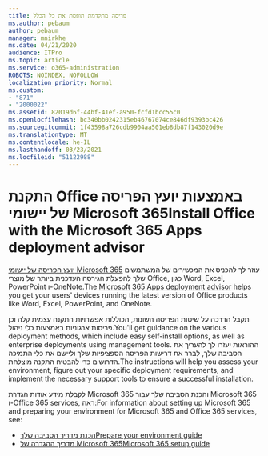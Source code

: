 ```yaml
---
title: פריסה מתקדמת תופסת את כל הכלל
ms.author: pebaum
author: pebaum
manager: mnirkhe
ms.date: 04/21/2020
audience: ITPro
ms.topic: article
ms.service: o365-administration
ROBOTS: NOINDEX, NOFOLLOW
localization_priority: Normal
ms.custom:
- "871"
- "2000022"
ms.assetid: 82019d6f-44bf-41ef-a950-fcfd1bcc55c0
ms.openlocfilehash: bc340bb0242315eb46767074ce846df9393bc426
ms.sourcegitcommit: 1f43598a726cdb9904aa501eb8db87f143020d9e
ms.translationtype: MT
ms.contentlocale: he-IL
ms.lasthandoff: 03/23/2021
ms.locfileid: "51122988"
---
```

# <a name="install-office-with-the-microsoft-365-apps-deployment-advisor"></a><span data-ttu-id="acb0f-102">התקנת Office באמצעות יועץ הפריסה של יישומי Microsoft 365</span><span class="sxs-lookup"><span data-stu-id="acb0f-102">Install Office with the Microsoft 365 Apps deployment advisor</span></span>

<span data-ttu-id="acb0f-103">[יועץ הפריסה של יישומי Microsoft 365](https://go.microsoft.com/fwlink/?linkid=2145748) עוזר לך להכניס את המכשירים של המשתמשים שלך להפעלת הגירסה העדכנית ביותר של מוצרי Office, כגון Word, Excel, PowerPoint ו-OneNote.</span><span class="sxs-lookup"><span data-stu-id="acb0f-103">The [Microsoft 365 Apps deployment advisor](https://go.microsoft.com/fwlink/?linkid=2145748) helps you get your users' devices running the latest version of Office products like Word, Excel, PowerPoint, and OneNote.</span></span>
  
<span data-ttu-id="acb0f-104">תקבל הדרכה על שיטות הפריסה השונות, הכוללות אפשרויות התקנה עצמית קלה וכן פריסות ארגוניות באמצעות כלי ניהול.</span><span class="sxs-lookup"><span data-stu-id="acb0f-104">You'll get guidance on the various deployment methods, which include easy self-install options, as well as enterprise deployments using management tools.</span></span> <span data-ttu-id="acb0f-105">ההוראות יעזרו לך להעריך את הסביבה שלך, לברר את דרישות הפריסה הספציפיות שלך וליישם את כלי התמיכה הדרושים כדי להבטיח התקנה מוצלחת.</span><span class="sxs-lookup"><span data-stu-id="acb0f-105">The instructions will help you assess your environment, figure out your specific deployment requirements, and implement the necessary support tools to ensure a successful installation.</span></span>
  
<span data-ttu-id="acb0f-106">לקבלת מידע אודות הגדרת Microsoft 365 והכנת הסביבה שלך עבור Microsoft 365 ו-Office 365 services, ראה:</span><span class="sxs-lookup"><span data-stu-id="acb0f-106">For information about setting up Microsoft 365 and preparing your environment for Microsoft 365 and Office 365 services, see:</span></span>

- [<span data-ttu-id="acb0f-107">הכנת מדריך הסביבה שלך</span><span class="sxs-lookup"><span data-stu-id="acb0f-107">Prepare your environment guide</span></span>](https://go.microsoft.com/fwlink/?linkid=2005213)
- [<span data-ttu-id="acb0f-108">מדריך ההגדרה של Microsoft 365</span><span class="sxs-lookup"><span data-stu-id="acb0f-108">Microsoft 365 setup guide</span></span>](https://go.microsoft.com/fwlink/?linkid=2072646)
